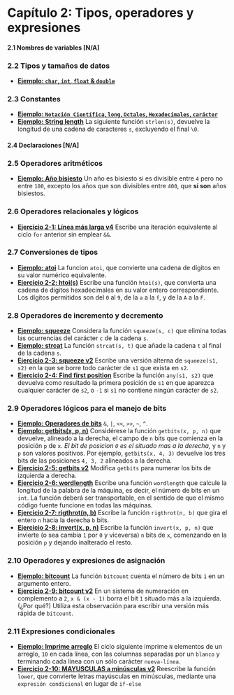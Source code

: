 # Capítulo 2: Tipos, operadores y expresiones

#### 2.1 Nombres de variables [N/A]

### 2.2 Tipos y tamaños de datos
+ [**Ejemplo: `char`, `int`, `float` & `double`**](/Capitulo-2/dataTypes.c)

### 2.3 Constantes
+ [**Ejemplo: `Notación Científica`, `long`, `Octales`, `Hexadecimales`, `carácter`**](/Capitulo-2/Constant.c)
+ [**Ejemplo: String length**](/Capitulo-2/stringLength.c) La siguiente función `strlen(s)`, devuelve la longitud de una cadena de caracteres `s`, excluyendo el final `\0`.

#### 2.4 Declaraciones [N/A]

### 2.5 Operadores aritméticos
+ [**Ejemplo: Año bisiesto**](/Capitulo-2/leapYear.c) Un año es bisiesto si es divisible entre `4` pero no entre `100`, excepto los años que son divisibles entre `400`, que **sí son** años bisiestos.

### 2.6 Operadores relacionales y lógicos
+ [**Ejercicio 2-1: Línea más larga v4**](/Capitulo-2/maxLine4.c) Escribe una iteración equivalente al ciclo `for` anterior sin emplear `&&`.

### 2.7 Conversiones de tipos
+ [**Ejemplo: atoi**](/Capitulo-2/asciiToInt.c) La funcion `atoi`, que convierte una cadena de dígitos en su valor numérico equivalente.
+ [**Ejercicio 2-2: htoi(s)**](/Capitulo-2/hexadecimalToInt.c) Escribe una función `htoi(s)`, que convierta una cadena de dígitos hexadecimales en su valor entero correspondiente. Los dígitos permitidos son del `0` al `9`, de la `a` a la `f`, y de la `A` a la `F`.

### 2.8 Operadores de incremento y decremento
+ [**Ejemplo: squeeze**](/Capitulo-2/deleteOccurs.c) Considera la función `squeeze(s, c)` que elimina todas las ocurrencias del carácter `c` de la cadena `s`.
+ [**Ejemplo: strcat**](/Capitulo-2/stringConcat.c) La función `strcat(s, t)` que añade la cadena `t` al final de la cadena `s`.
+ [**Ejercicio 2-3: squeeze v2**](/Capitulo-2/deleteOccurs2.c) Escribe una versión alterna de `squeeze(s1, s2)` en la que se borre todo carácter de `s1` que exista en `s2`.
+ [**Ejercicio 2-4: Find first position**](/Capitulo-2/findFirstPosition.c) Escribe la función `any(s1, s2)` que devuelva como resultado la primera posición de `s1` en que aparezca cualquier carácter de `s2`, o `-1` si `s1` no contiene ningún carácter de `s2`.

### 2.9 Operadores lógicos para el manejo de bits
+ [**Ejemplo: Operadores de bits**](/Capitulo-2/bitOperators.c) `&`, `|`, `<<`, `>>`, `~`, `^`.
+ [**Ejemplo: getbits(x, p, n)**](/Capitulo-2/getBits.c) Considérese la función `getbits(x, p, n)` que devuelve, alineado a la derecha, el campo de `n` bits que comienza en la posición `p` de `x`. *El bit de posicion `0` es el situado mas a la derecha,* y `n` y `p` son valores positivos. Por ejemplo, `getbits(x, 4, 3)` devuelve los tres bits de las posiciones `4, 3, 2` alineados a la derecha.
+ [**Ejercicio 2-5: getbits v2**](/Capitulo-2/getBits2.c) Modifica `getbits` para numerar los bits de izquierda a derecha.
+ [**Ejercicio 2-6: wordlength**](/Capitulo-2/machineWordLength.c) Escribe una función `wordlength` que calcule la longitud de la palabra de la máquina, es decir, el número de bits en un `int`. La función deberá ser transportable, en el sentido de que el mismo código fuente funcione en todas las máquinas. 
+ [**Ejercicio 2-7: rigthrot(n, b)**](/Capitulo-2/rotateRight.c) Escribe la función `rigthrot(n, b)` que gira el entero `n` hacia la derecha `b` bits.
+ [**Ejercicio 2-8: invert(x, p, n)**](/Capitulo-2/invertBits.c) Escribe la función `invert(x, p, n)` que invierte (o sea cambia `1` por `0` y viceversa) `n` bits de `x`, comenzando en la posición `p` y dejando inalterado el resto.

### 2.10 Operadores y expresiones de asignación 
+ [**Ejemplo: bitcount**](/Capitulo-2/bitCount.c) La función `bitcount` cuenta el número de bits `1` en un argumento entero.
+ [**Ejercicio 2-9: bitcount v2**](/Capitulo-2/bitCount2.c) En un sistema de numeración en complemento a `2`, `x & (x - 1)` borra el bit `1` situado más a la izquierda. (¿Por qué?) Utiliza esta observación para escribir una versión más rápida de `bitcount`.

### 2.11 Expresiones condicionales 
+ [**Ejemplo: Imprime arreglo**](/Capitulo-2/printArrayFormat.c) El ciclo siguiente imprime `N` elementos de un arreglo, `10` en cada línea, con las columnas separadas por un `blanco` y terminando cada línea con un sólo carácter `nueva-línea`.
+ [**Ejercicio 2-10: MAYUSCULAS a minúsculas v2**](/Capitulo-2/toLowercase2.c) Reescribe la función `lower`, que convierte letras mayúsculas en minúsculas, mediante una `expresión condicional` en lugar de `if-else`

